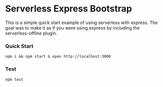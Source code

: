 # Serverless Express Bootstrap

This is a simple quick start example of using serverless with express. The goal was to make it as if you were using express by including the serverless-offline plugin.

### Quick Start

```
npm i && npm start & open http://localhost:3000
```

### Test

```
npm test 
```
